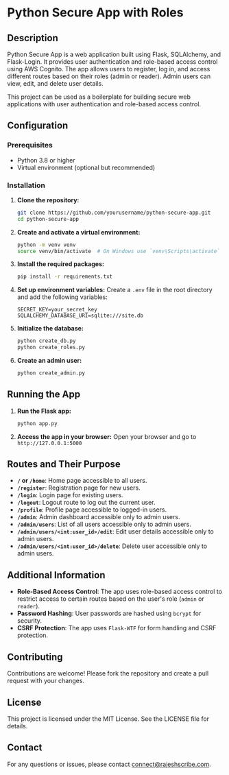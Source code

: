 # Python Secure App with Roles

## Description
Python Secure App is a web application built using Flask, SQLAlchemy, and Flask-Login. It provides user authentication and role-based access control using AWS Cognito. The app allows users to register, log in, and access different routes based on their roles (admin or reader). Admin users can view, edit, and delete user details.

This project can be used as a boilerplate for building secure web applications with user authentication and role-based access control.

## Configuration

### Prerequisites
- Python 3.8 or higher
- Virtual environment (optional but recommended)

### Installation

1. **Clone the repository:**
    ```bash
    git clone https://github.com/yourusername/python-secure-app.git
    cd python-secure-app
    ```

2. **Create and activate a virtual environment:**
    ```bash
    python -m venv venv
    source venv/bin/activate  # On Windows use `venv\Scripts\activate`
    ```

3. **Install the required packages:**
    ```bash
    pip install -r requirements.txt
    ```

4. **Set up environment variables:**
    Create a `.env` file in the root directory and add the following variables:
    ```env
    SECRET_KEY=your_secret_key
    SQLALCHEMY_DATABASE_URI=sqlite:///site.db
    ```

5. **Initialize the database:**
    ```bash
    python create_db.py
    python create_roles.py
    ```

6. **Create an admin user:**
    ```bash
    python create_admin.py
    ```

## Running the App

1. **Run the Flask app:**
    ```bash
    python app.py
    ```

2. **Access the app in your browser:**
    Open your browser and go to `http://127.0.0.1:5000`

## Routes and Their Purpose

- **`/` or `/home`**: Home page accessible to all users.
- **`/register`**: Registration page for new users.
- **`/login`**: Login page for existing users.
- **`/logout`**: Logout route to log out the current user.
- **`/profile`**: Profile page accessible to logged-in users.
- **`/admin`**: Admin dashboard accessible only to admin users.
- **`/admin/users`**: List of all users accessible only to admin users.
- **`/admin/users/<int:user_id>/edit`**: Edit user details accessible only to admin users.
- **`/admin/users/<int:user_id>/delete`**: Delete user accessible only to admin users.

## Additional Information

- **Role-Based Access Control**: The app uses role-based access control to restrict access to certain routes based on the user's role (`admin` or `reader`).
- **Password Hashing**: User passwords are hashed using `bcrypt` for security.
- **CSRF Protection**: The app uses `Flask-WTF` for form handling and CSRF protection.

## Contributing

Contributions are welcome! Please fork the repository and create a pull request with your changes.

## License

This project is licensed under the MIT License. See the LICENSE file for details.

## Contact

For any questions or issues, please contact connect@rajeshscribe.com.
